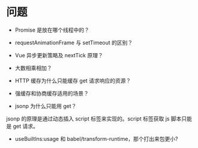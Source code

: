 # 问题

- Promise 是放在哪个线程中的？
- requestAnimationFrame 与 setTimeout 的区别？
- Vue 异步更新策略及 nextTick 原理？
- 大数相乘相加？
- HTTP 缓存为什么只能缓存 get 请求响应的资源？
- 强缓存和协商缓存适用的场景？



- jsonp 为什么只能用 get？

jsonp 的原理是通过动态插入 script 标签来实现的。script 标签获取 js 脚本只能是 get 请求。

- useBuiltlns:usage 和 babel/transform-runtime，那个打出来包更小?
